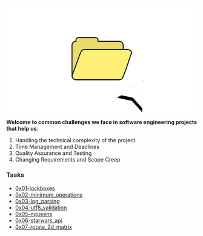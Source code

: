 <img src="image.gif" />

**Welcome to common challenges we face in software engineering projects that help us**:

<ol>
  <li>
    Handling the technical complexity of the project.
  </li>
  <li>
    Time Management and Deadlines
  </li>
  <li>
    Quality Assurance and Testing
  </li>
  <li>
    Changing Requirements and Scope Creep
  </li>
</ol>
<h3>
  Tasks
</h3>
<ul>
  <li>
    <a href="https://github.com/elsaaeid/alx-interview/tree/master/0x01-lockboxes">
0x01-lockboxes
      </a>
  </li>
    <li>
    <a href="https://github.com/elsaaeid/alx-interview/tree/master/0x02-minimum_operations">
0x02-minimum_operations
      </a>
  </li>
    <li>
    <a href="https://github.com/elsaaeid/alx-interview/tree/master/0x03-log_parsing">
0x03-log_parsing
      </a>
  </li>
    <li>
    <a href="https://github.com/elsaaeid/alx-interview/tree/master/0x04-utf8_validation">
0x04-utf8_validation
      </a>
  </li>
    <li>
    <a href="https://github.com/elsaaeid/alx-interview/tree/master/0x05-nqueens">
0x05-nqueens
      </a>
  </li>
      <li>
    <a href="https://github.com/elsaaeid/alx-interview/tree/master/0x06-starwars_api">
0x06-starwars_api
      </a>
  </li>
  </li>
      <li>
    <a href="https://github.com/elsaaeid/alx-interview/tree/master/0x07-rotate_2d_matrix">
0x07-rotate_2d_matrix
      </a>
  </li>
</ul>
